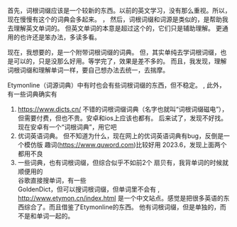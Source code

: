 首先，词根词缀应该是一个较新的东西。以前的英文学习，没有那么重视。所以，现在慢慢有这个的词典会多起来。
，
然后，词根词缀和词源是类似的，是帮助我去理解英文单词的。
但英文单词的本意是超过这个的，它们只是辅助理解。
更通用的也许还是笨办法，多读多看。

现在，我想要的，是一个附带词根词缀的词典。
但，其实单纯去学词根词缀，也是可以的，只是没那么好用。等学完了，效果是差不多的。
而且，我发现，理解词根词缀和理解单词一样，要自己想办法去统一，去揣摩。

Etymonline（词源词典）中有时也会有些词根词缀的东西，但不稳定。
,
此外，有一些词典确实有
1. https://www.dicts.cn/ 不错的词根词缀词典（名字也就叫“词根词缀磁电”），但需要付费，但也不贵。安卓和ios上应该也都有。
    后来试了，发现不好找。
    现在安卓有一个“词根词典”，用它吧
2. 优词英语词典。
    但不知道为什么，现在网上的优词英语词典有bug，反倒是一个模仿版 趣词(https://www.quword.com)比较好用
    2023.6，发现上面两个都用不良
3. 一些词典，也有词根词缀，但综合似乎不如前2个
    扇贝有，我背单词的时候就顺便用的  
    谷歌直接搜单词，有一些  
    GoldenDict，但可以搜词根词缀，但单词里不会有
,
http://www.etymon.cn/index.html
    是一个中文站点。感觉是把很多英语的东西综合了。而且借鉴了Etymonline的东西。
    他有词根词缀，但是单独的，而不是和单词一起的。
